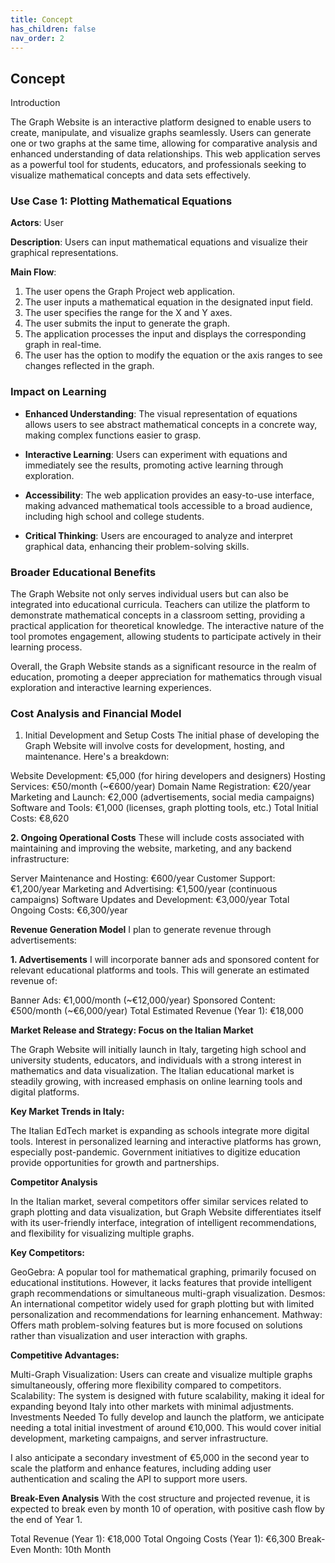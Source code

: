 ```yaml
---
title: Concept
has_children: false
nav_order: 2
---
```


## Concept

Introduction

The Graph Website is an interactive platform designed to enable users to create, manipulate, and visualize graphs seamlessly. Users can generate one or two graphs at the same time, allowing for comparative analysis and enhanced understanding of data relationships. This web application serves as a powerful tool for students, educators, and professionals seeking to visualize mathematical concepts and data sets effectively.


### Use Case 1: Plotting Mathematical Equations

**Actors**: User

**Description**: Users can input mathematical equations and visualize their graphical representations.

**Main Flow**:
1. The user opens the Graph Project web application.
2. The user inputs a mathematical equation in the designated input field.
3. The user specifies the range for the X and Y axes.
4. The user submits the input to generate the graph.
5. The application processes the input and displays the corresponding graph in real-time.
6. The user has the option to modify the equation or the axis ranges to see changes reflected in the graph.

### Impact on Learning

- **Enhanced Understanding**: The visual representation of equations allows users to see abstract mathematical concepts in a concrete way, making complex functions easier to grasp.

- **Interactive Learning**: Users can experiment with equations and immediately see the results, promoting active learning through exploration.

- **Accessibility**: The web application provides an easy-to-use interface, making advanced mathematical tools accessible to a broad audience, including high school and college students.

- **Critical Thinking**: Users are encouraged to analyze and interpret graphical data, enhancing their problem-solving skills.

### Broader Educational Benefits

The Graph Website not only serves individual users but can also be integrated into educational curricula. Teachers can utilize the platform to demonstrate mathematical concepts in a classroom setting, providing a practical application for theoretical knowledge. The interactive nature of the tool promotes engagement, allowing students to participate actively in their learning process.

Overall, the Graph Website stands as a significant resource in the realm of education, promoting a deeper appreciation for mathematics through visual exploration and interactive learning experiences.

### Cost Analysis and Financial Model
1. Initial Development and Setup Costs
The initial phase of developing the Graph Website will involve costs for development, hosting, and maintenance. Here's a breakdown:

Website Development: €5,000 (for hiring developers and designers)
Hosting Services: €50/month (~€600/year)
Domain Name Registration: €20/year
Marketing and Launch: €2,000 (advertisements, social media campaigns)
Software and Tools: €1,000 (licenses, graph plotting tools, etc.)
Total Initial Costs: €8,620

**2. Ongoing Operational Costs**
These will include costs associated with maintaining and improving the website, marketing, and any backend infrastructure:

Server Maintenance and Hosting: €600/year
Customer Support: €1,200/year
Marketing and Advertising: €1,500/year (continuous campaigns)
Software Updates and Development: €3,000/year
Total Ongoing Costs: €6,300/year

**Revenue Generation Model**
I plan to generate revenue through advertisements:

**1. Advertisements**
I will incorporate banner ads and sponsored content for relevant educational platforms and tools. This will generate an estimated revenue of:

Banner Ads: €1,000/month (~€12,000/year)
Sponsored Content: €500/month (~€6,000/year)
Total Estimated Revenue (Year 1): €18,000

**Market Release and Strategy: Focus on the Italian Market**

The Graph Website will initially launch in Italy, targeting high school and university students, educators, and individuals with a strong interest in mathematics and data visualization. The Italian educational market is steadily growing, with increased emphasis on online learning tools and digital platforms.

**Key Market Trends in Italy:**

The Italian EdTech market is expanding as schools integrate more digital tools.
Interest in personalized learning and interactive platforms has grown, especially post-pandemic.
Government initiatives to digitize education provide opportunities for growth and partnerships.

**Competitor Analysis**

In the Italian market, several competitors offer similar services related to graph plotting and data visualization, but Graph Website differentiates itself with its user-friendly interface, integration of intelligent recommendations, and flexibility for visualizing multiple graphs.

**Key Competitors:**

GeoGebra: A popular tool for mathematical graphing, primarily focused on educational institutions. However, it lacks features that provide intelligent graph recommendations or simultaneous multi-graph visualization.
Desmos: An international competitor widely used for graph plotting but with limited personalization and recommendations for learning enhancement.
Mathway: Offers math problem-solving features but is more focused on solutions rather than visualization and user interaction with graphs.

**Competitive Advantages:**

Multi-Graph Visualization: Users can create and visualize multiple graphs simultaneously, offering more flexibility compared to competitors.
Scalability: The system is designed with future scalability, making it ideal for expanding beyond Italy into other markets with minimal adjustments.
Investments Needed
To fully develop and launch the platform, we anticipate needing a total initial investment of around €10,000. This would cover initial development, marketing campaigns, and server infrastructure.

I also anticipate a secondary investment of €5,000 in the second year to scale the platform and enhance features, including adding user authentication and scaling the API to support more users.

**Break-Even Analysis**
With the cost structure and projected revenue, it is expected to break even by month 10 of operation, with positive cash flow by the end of Year 1.

Total Revenue (Year 1): €18,000
Total Ongoing Costs (Year 1): €6,300
Break-Even Month: 10th Month
